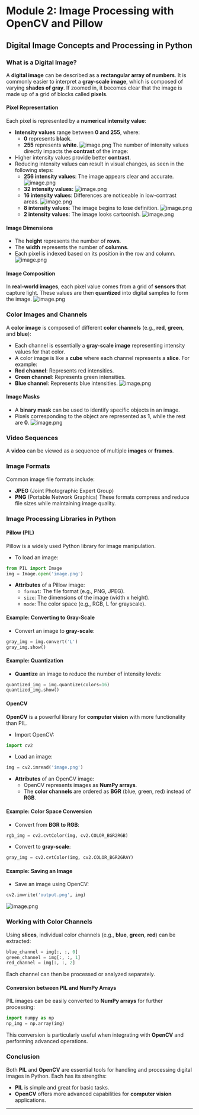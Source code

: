 

# Module 2: Image Processing with OpenCV and Pillow
## Digital Image Concepts and Processing in Python
### What is a Digital Image?
A **digital image** can be described as a **rectangular array of numbers**. It is commonly easier to interpret a **gray-scale image**, which is composed of varying **shades of gray**. If zoomed in, it becomes clear that the image is made up of a grid of blocks called **pixels**.
#### Pixel Representation
Each pixel is represented by a **numerical intensity value**:
- **Intensity values** range between **0 and 255**, where:
	- **0** represents **black**.
	- **255** represents **white**.
![image.png](https://prod-files-secure.s3.us-west-2.amazonaws.com/03e82b26-cccb-4906-bb56-adabcbdc0655/fa1bb4aa-313a-44c2-a7b3-7fa4a8432b08/image.png?X-Amz-Algorithm=AWS4-HMAC-SHA256&X-Amz-Content-Sha256=UNSIGNED-PAYLOAD&X-Amz-Credential=ASIAZI2LB466UPXFGK5F%2F20250201%2Fus-west-2%2Fs3%2Faws4_request&X-Amz-Date=20250201T151526Z&X-Amz-Expires=3600&X-Amz-Security-Token=IQoJb3JpZ2luX2VjEM7%2F%2F%2F%2F%2F%2F%2F%2F%2F%2FwEaCXVzLXdlc3QtMiJGMEQCIBbsz29Q%2FQwBaunUGeiGPZhJlnGkcRgDM3N8zjiSKuvvAiA%2B4N8z%2BdGKVtRQMNb8H1%2Fipt6pCXm4uI%2BuDg8Geg1QZyqIBAjX%2F%2F%2F%2F%2F%2F%2F%2F%2F%2F8BEAAaDDYzNzQyMzE4MzgwNSIMox%2FjdssXUKiRdHhHKtwD8oVY6%2BBej6dTEcZQE8213FV8BUjL1HBhobOwoX1tZYM4%2FCHx6a0%2FGCVCcM5CzbXAKNTqY61B2ytOlz%2FG27yH%2FiaaAk2Qa5c2ufVdhRdmHWS%2F%2F2XGU6tdWiihXrsrsTtU5Hbd4SfJUIp1wELwJxgYC80D3QSvPdmyRwvZBNlaVDe8Fp2W%2BBo22rvnWkqsOAjJE3xo5FMuTglogw36B5pmLnpIq2%2Fm6YGSHU7IlCzGDQlt9eewkcrT5xMg8LlH9rW5L%2Byi%2BD1dQmxi0iXWnre%2FH%2FZReMJVPfLUU3Qk%2Bwin%2B5fwXljZucVDExPl64k%2FDIV1gpqAG6D7rlSEz%2F5cWAkohj%2F0rOgdWYGUQjAM%2BWSt5UeesXw9VeZz2tI36%2BRfkZ%2BHFLQkMpGsuzGXNgLEepz%2BUiubLJvzeZAPC2jxpofWjTIZEjKdeuEV4yv%2BY39IDKPmKZPqZ151XpHWRkI8hF2NwldXUzwQX6XWnWJOKH6E442%2FZ66Xv1MN1jKafoCbRl2XSEIq5J9nRTcXgNgNzdCKd6JYiuqbHO8YwfmUxjMUSGoDLRO7U4QMKflJ6bhLWv7iKX%2BEETda80WH2N3tXDkfg32PZEu8O10XtCTm9FU8yB6AKoAKu6Moqe2dnm8w68f4vAY6pgFXlFz0tJT0u8ZvlxJ6jGvW68kZsRDJaLyYEqC0WB3EU8n4pbrZGAH4lm1T6q4Bf1tPUSGH08H1KKMIO%2BR9Sq2QFeH83Vlk3Xt0POwDC5s9LZbRgiBokfGUEpXuOVws3jGlzrpvNHxVkUZf1ClI7228HvlV2r6OxyRbflb%2B98cJRIvkpWzSLBVy2s6bBmlkMYzQmFhqY3LAitbwlX91bjpIp42LvUfg&X-Amz-Signature=0eca501e53fa0f5e5814ee43434cfe4f95bd900454586e7a82db29d4e1ede75c&X-Amz-SignedHeaders=host&x-id=GetObject)
The number of intensity values directly impacts the **contrast** of the image:
- Higher intensity values provide better **contrast**.
- Reducing intensity values can result in visual changes, as seen in the following steps:
	- **256 intensity values**: The image appears clear and accurate.
![image.png](https://prod-files-secure.s3.us-west-2.amazonaws.com/03e82b26-cccb-4906-bb56-adabcbdc0655/0de7dfb4-99dc-4b87-8932-5165b3c3b775/image.png?X-Amz-Algorithm=AWS4-HMAC-SHA256&X-Amz-Content-Sha256=UNSIGNED-PAYLOAD&X-Amz-Credential=ASIAZI2LB466247MFV5Z%2F20250201%2Fus-west-2%2Fs3%2Faws4_request&X-Amz-Date=20250201T151527Z&X-Amz-Expires=3600&X-Amz-Security-Token=IQoJb3JpZ2luX2VjEM7%2F%2F%2F%2F%2F%2F%2F%2F%2F%2FwEaCXVzLXdlc3QtMiJHMEUCIEy3tYIJy9ss3geYgG3pZZxXs3LsWgIOpePkLb3EmVD9AiEAzGD7QgkazFvVd7Ktf7KHTcUdKvOpMESCNirF0a6lSrAqiAQI1%2F%2F%2F%2F%2F%2F%2F%2F%2F%2F%2FARAAGgw2Mzc0MjMxODM4MDUiDBurwZ96fDMqI6y5TircA7nqwbj86u3jmoQ4LE9BCXogbMNVd7%2FewoUGulEN9L4X4QqkX96dhAkeBI3i9A2fz6ALMpgD4pE2XGEzu%2FAw%2BrhWdEIHl1GIzRTmwGRCOt0mhKLdSL2WUDUvq2afOmYXtwRJcYPBxzQT%2BGijWdmrq8C0AZRYmAZicuzSWJuGB%2FXuRQza%2FFUSdzV1ewXbqnaTS%2Filfq6pwf9489xKiGZIpd3QogkTUKcQnQNPZ4%2BIqWDSeXAu1tGn1hV7HukR86KPoFQCfacc1c7VFjXkZNoDefDtmHfGvo95QlL7T%2BYL0dMSdZFNzwZM9ATkX4Cj4kdEYn65mWZdeSA7Oh7VwFX1zj1bFys9geAz3a%2B3VQ036THR7dpQp6GrKgD1vG1O4vM%2BwMVUmOTvsiMLNzdgIWB4I%2BEBsCSr%2FQP1zj8vrAmUB4V11831vbVj4N3pP%2Ft2C%2FVlI2dpEhjqLzu0WMueBvfDNPdm%2Ba8dFhr2Cwy1eyoHfH%2FILrwrDskFv6DfLfau9twYot0qCr6ARh3WUld34WOI0etxep3UHWl9YSQ%2Bur9wILziXAuPRbHBz%2B6Qz2GGUWnB8mjXbleHVAe43Ib%2B11gdMS3XKDHmsCbhqN%2Faneg9xjlCvtYxjsJfvxib7D9HMIjE%2BLwGOqUBL16tPtAHghi%2BhAhGfi6lM6RCRWdKOrsJn9t6j7TmEIzX889k0nk3y6qHzXHmqGoNH7R%2BBzE3pf7c2M6dDGVAxczP61DFxqB8JjeI1uCXQjf%2BP0jUOuVIvdwNGE9MU0ARJ97OEMhKeh4ubTzqql91720BYsUIA4ualgy40mRN1dE8igOjNEC1G%2FXCM28%2BwZYLadjmZJHUZ7%2BZ%2FEJpXufZkfQ9g646&X-Amz-Signature=b235417c3fa91e2dc2889c171976363c2b4ab4eb7403f5ec60d71907d6061c9f&X-Amz-SignedHeaders=host&x-id=GetObject)
	- **32 intensity values:**
![image.png](https://prod-files-secure.s3.us-west-2.amazonaws.com/03e82b26-cccb-4906-bb56-adabcbdc0655/7eb81f08-b190-4c5a-ba2b-2a498a15b2c4/image.png?X-Amz-Algorithm=AWS4-HMAC-SHA256&X-Amz-Content-Sha256=UNSIGNED-PAYLOAD&X-Amz-Credential=ASIAZI2LB466247MFV5Z%2F20250201%2Fus-west-2%2Fs3%2Faws4_request&X-Amz-Date=20250201T151527Z&X-Amz-Expires=3600&X-Amz-Security-Token=IQoJb3JpZ2luX2VjEM7%2F%2F%2F%2F%2F%2F%2F%2F%2F%2FwEaCXVzLXdlc3QtMiJHMEUCIEy3tYIJy9ss3geYgG3pZZxXs3LsWgIOpePkLb3EmVD9AiEAzGD7QgkazFvVd7Ktf7KHTcUdKvOpMESCNirF0a6lSrAqiAQI1%2F%2F%2F%2F%2F%2F%2F%2F%2F%2F%2FARAAGgw2Mzc0MjMxODM4MDUiDBurwZ96fDMqI6y5TircA7nqwbj86u3jmoQ4LE9BCXogbMNVd7%2FewoUGulEN9L4X4QqkX96dhAkeBI3i9A2fz6ALMpgD4pE2XGEzu%2FAw%2BrhWdEIHl1GIzRTmwGRCOt0mhKLdSL2WUDUvq2afOmYXtwRJcYPBxzQT%2BGijWdmrq8C0AZRYmAZicuzSWJuGB%2FXuRQza%2FFUSdzV1ewXbqnaTS%2Filfq6pwf9489xKiGZIpd3QogkTUKcQnQNPZ4%2BIqWDSeXAu1tGn1hV7HukR86KPoFQCfacc1c7VFjXkZNoDefDtmHfGvo95QlL7T%2BYL0dMSdZFNzwZM9ATkX4Cj4kdEYn65mWZdeSA7Oh7VwFX1zj1bFys9geAz3a%2B3VQ036THR7dpQp6GrKgD1vG1O4vM%2BwMVUmOTvsiMLNzdgIWB4I%2BEBsCSr%2FQP1zj8vrAmUB4V11831vbVj4N3pP%2Ft2C%2FVlI2dpEhjqLzu0WMueBvfDNPdm%2Ba8dFhr2Cwy1eyoHfH%2FILrwrDskFv6DfLfau9twYot0qCr6ARh3WUld34WOI0etxep3UHWl9YSQ%2Bur9wILziXAuPRbHBz%2B6Qz2GGUWnB8mjXbleHVAe43Ib%2B11gdMS3XKDHmsCbhqN%2Faneg9xjlCvtYxjsJfvxib7D9HMIjE%2BLwGOqUBL16tPtAHghi%2BhAhGfi6lM6RCRWdKOrsJn9t6j7TmEIzX889k0nk3y6qHzXHmqGoNH7R%2BBzE3pf7c2M6dDGVAxczP61DFxqB8JjeI1uCXQjf%2BP0jUOuVIvdwNGE9MU0ARJ97OEMhKeh4ubTzqql91720BYsUIA4ualgy40mRN1dE8igOjNEC1G%2FXCM28%2BwZYLadjmZJHUZ7%2BZ%2FEJpXufZkfQ9g646&X-Amz-Signature=7a0b1f81244f6013f332269a6640c08233f07e6a19446dafdab7fa8061f28b61&X-Amz-SignedHeaders=host&x-id=GetObject)
	- **16 intensity values**: Differences are noticeable in low-contrast areas.
![image.png](https://prod-files-secure.s3.us-west-2.amazonaws.com/03e82b26-cccb-4906-bb56-adabcbdc0655/6bf56d44-9a14-4b7b-98c2-1f00b8630f0c/image.png?X-Amz-Algorithm=AWS4-HMAC-SHA256&X-Amz-Content-Sha256=UNSIGNED-PAYLOAD&X-Amz-Credential=ASIAZI2LB466247MFV5Z%2F20250201%2Fus-west-2%2Fs3%2Faws4_request&X-Amz-Date=20250201T151527Z&X-Amz-Expires=3600&X-Amz-Security-Token=IQoJb3JpZ2luX2VjEM7%2F%2F%2F%2F%2F%2F%2F%2F%2F%2FwEaCXVzLXdlc3QtMiJHMEUCIEy3tYIJy9ss3geYgG3pZZxXs3LsWgIOpePkLb3EmVD9AiEAzGD7QgkazFvVd7Ktf7KHTcUdKvOpMESCNirF0a6lSrAqiAQI1%2F%2F%2F%2F%2F%2F%2F%2F%2F%2F%2FARAAGgw2Mzc0MjMxODM4MDUiDBurwZ96fDMqI6y5TircA7nqwbj86u3jmoQ4LE9BCXogbMNVd7%2FewoUGulEN9L4X4QqkX96dhAkeBI3i9A2fz6ALMpgD4pE2XGEzu%2FAw%2BrhWdEIHl1GIzRTmwGRCOt0mhKLdSL2WUDUvq2afOmYXtwRJcYPBxzQT%2BGijWdmrq8C0AZRYmAZicuzSWJuGB%2FXuRQza%2FFUSdzV1ewXbqnaTS%2Filfq6pwf9489xKiGZIpd3QogkTUKcQnQNPZ4%2BIqWDSeXAu1tGn1hV7HukR86KPoFQCfacc1c7VFjXkZNoDefDtmHfGvo95QlL7T%2BYL0dMSdZFNzwZM9ATkX4Cj4kdEYn65mWZdeSA7Oh7VwFX1zj1bFys9geAz3a%2B3VQ036THR7dpQp6GrKgD1vG1O4vM%2BwMVUmOTvsiMLNzdgIWB4I%2BEBsCSr%2FQP1zj8vrAmUB4V11831vbVj4N3pP%2Ft2C%2FVlI2dpEhjqLzu0WMueBvfDNPdm%2Ba8dFhr2Cwy1eyoHfH%2FILrwrDskFv6DfLfau9twYot0qCr6ARh3WUld34WOI0etxep3UHWl9YSQ%2Bur9wILziXAuPRbHBz%2B6Qz2GGUWnB8mjXbleHVAe43Ib%2B11gdMS3XKDHmsCbhqN%2Faneg9xjlCvtYxjsJfvxib7D9HMIjE%2BLwGOqUBL16tPtAHghi%2BhAhGfi6lM6RCRWdKOrsJn9t6j7TmEIzX889k0nk3y6qHzXHmqGoNH7R%2BBzE3pf7c2M6dDGVAxczP61DFxqB8JjeI1uCXQjf%2BP0jUOuVIvdwNGE9MU0ARJ97OEMhKeh4ubTzqql91720BYsUIA4ualgy40mRN1dE8igOjNEC1G%2FXCM28%2BwZYLadjmZJHUZ7%2BZ%2FEJpXufZkfQ9g646&X-Amz-Signature=4c25e5e328079ef00dcc8a586da3f913e383e28e23ef9fa0c2988244bfe87b41&X-Amz-SignedHeaders=host&x-id=GetObject)
	- **8 intensity values**: The image begins to lose definition.
![image.png](https://prod-files-secure.s3.us-west-2.amazonaws.com/03e82b26-cccb-4906-bb56-adabcbdc0655/cca05878-ca1a-43e0-8bec-1d146756f9ae/image.png?X-Amz-Algorithm=AWS4-HMAC-SHA256&X-Amz-Content-Sha256=UNSIGNED-PAYLOAD&X-Amz-Credential=ASIAZI2LB466247MFV5Z%2F20250201%2Fus-west-2%2Fs3%2Faws4_request&X-Amz-Date=20250201T151527Z&X-Amz-Expires=3600&X-Amz-Security-Token=IQoJb3JpZ2luX2VjEM7%2F%2F%2F%2F%2F%2F%2F%2F%2F%2FwEaCXVzLXdlc3QtMiJHMEUCIEy3tYIJy9ss3geYgG3pZZxXs3LsWgIOpePkLb3EmVD9AiEAzGD7QgkazFvVd7Ktf7KHTcUdKvOpMESCNirF0a6lSrAqiAQI1%2F%2F%2F%2F%2F%2F%2F%2F%2F%2F%2FARAAGgw2Mzc0MjMxODM4MDUiDBurwZ96fDMqI6y5TircA7nqwbj86u3jmoQ4LE9BCXogbMNVd7%2FewoUGulEN9L4X4QqkX96dhAkeBI3i9A2fz6ALMpgD4pE2XGEzu%2FAw%2BrhWdEIHl1GIzRTmwGRCOt0mhKLdSL2WUDUvq2afOmYXtwRJcYPBxzQT%2BGijWdmrq8C0AZRYmAZicuzSWJuGB%2FXuRQza%2FFUSdzV1ewXbqnaTS%2Filfq6pwf9489xKiGZIpd3QogkTUKcQnQNPZ4%2BIqWDSeXAu1tGn1hV7HukR86KPoFQCfacc1c7VFjXkZNoDefDtmHfGvo95QlL7T%2BYL0dMSdZFNzwZM9ATkX4Cj4kdEYn65mWZdeSA7Oh7VwFX1zj1bFys9geAz3a%2B3VQ036THR7dpQp6GrKgD1vG1O4vM%2BwMVUmOTvsiMLNzdgIWB4I%2BEBsCSr%2FQP1zj8vrAmUB4V11831vbVj4N3pP%2Ft2C%2FVlI2dpEhjqLzu0WMueBvfDNPdm%2Ba8dFhr2Cwy1eyoHfH%2FILrwrDskFv6DfLfau9twYot0qCr6ARh3WUld34WOI0etxep3UHWl9YSQ%2Bur9wILziXAuPRbHBz%2B6Qz2GGUWnB8mjXbleHVAe43Ib%2B11gdMS3XKDHmsCbhqN%2Faneg9xjlCvtYxjsJfvxib7D9HMIjE%2BLwGOqUBL16tPtAHghi%2BhAhGfi6lM6RCRWdKOrsJn9t6j7TmEIzX889k0nk3y6qHzXHmqGoNH7R%2BBzE3pf7c2M6dDGVAxczP61DFxqB8JjeI1uCXQjf%2BP0jUOuVIvdwNGE9MU0ARJ97OEMhKeh4ubTzqql91720BYsUIA4ualgy40mRN1dE8igOjNEC1G%2FXCM28%2BwZYLadjmZJHUZ7%2BZ%2FEJpXufZkfQ9g646&X-Amz-Signature=77f77ece80f7cb430a208de6ba273be7fb50ca8c00a99b76f22bcc1a8445a7eb&X-Amz-SignedHeaders=host&x-id=GetObject)
	- **2 intensity values**: The image looks cartoonish.
![image.png](https://prod-files-secure.s3.us-west-2.amazonaws.com/03e82b26-cccb-4906-bb56-adabcbdc0655/12da64d7-6b97-44e0-bc2c-52b9c47ce212/image.png?X-Amz-Algorithm=AWS4-HMAC-SHA256&X-Amz-Content-Sha256=UNSIGNED-PAYLOAD&X-Amz-Credential=ASIAZI2LB466247MFV5Z%2F20250201%2Fus-west-2%2Fs3%2Faws4_request&X-Amz-Date=20250201T151527Z&X-Amz-Expires=3600&X-Amz-Security-Token=IQoJb3JpZ2luX2VjEM7%2F%2F%2F%2F%2F%2F%2F%2F%2F%2FwEaCXVzLXdlc3QtMiJHMEUCIEy3tYIJy9ss3geYgG3pZZxXs3LsWgIOpePkLb3EmVD9AiEAzGD7QgkazFvVd7Ktf7KHTcUdKvOpMESCNirF0a6lSrAqiAQI1%2F%2F%2F%2F%2F%2F%2F%2F%2F%2F%2FARAAGgw2Mzc0MjMxODM4MDUiDBurwZ96fDMqI6y5TircA7nqwbj86u3jmoQ4LE9BCXogbMNVd7%2FewoUGulEN9L4X4QqkX96dhAkeBI3i9A2fz6ALMpgD4pE2XGEzu%2FAw%2BrhWdEIHl1GIzRTmwGRCOt0mhKLdSL2WUDUvq2afOmYXtwRJcYPBxzQT%2BGijWdmrq8C0AZRYmAZicuzSWJuGB%2FXuRQza%2FFUSdzV1ewXbqnaTS%2Filfq6pwf9489xKiGZIpd3QogkTUKcQnQNPZ4%2BIqWDSeXAu1tGn1hV7HukR86KPoFQCfacc1c7VFjXkZNoDefDtmHfGvo95QlL7T%2BYL0dMSdZFNzwZM9ATkX4Cj4kdEYn65mWZdeSA7Oh7VwFX1zj1bFys9geAz3a%2B3VQ036THR7dpQp6GrKgD1vG1O4vM%2BwMVUmOTvsiMLNzdgIWB4I%2BEBsCSr%2FQP1zj8vrAmUB4V11831vbVj4N3pP%2Ft2C%2FVlI2dpEhjqLzu0WMueBvfDNPdm%2Ba8dFhr2Cwy1eyoHfH%2FILrwrDskFv6DfLfau9twYot0qCr6ARh3WUld34WOI0etxep3UHWl9YSQ%2Bur9wILziXAuPRbHBz%2B6Qz2GGUWnB8mjXbleHVAe43Ib%2B11gdMS3XKDHmsCbhqN%2Faneg9xjlCvtYxjsJfvxib7D9HMIjE%2BLwGOqUBL16tPtAHghi%2BhAhGfi6lM6RCRWdKOrsJn9t6j7TmEIzX889k0nk3y6qHzXHmqGoNH7R%2BBzE3pf7c2M6dDGVAxczP61DFxqB8JjeI1uCXQjf%2BP0jUOuVIvdwNGE9MU0ARJ97OEMhKeh4ubTzqql91720BYsUIA4ualgy40mRN1dE8igOjNEC1G%2FXCM28%2BwZYLadjmZJHUZ7%2BZ%2FEJpXufZkfQ9g646&X-Amz-Signature=e47854dac3854d47115ce5657ab0b3e42663f7653653594579bb0df35d782b82&X-Amz-SignedHeaders=host&x-id=GetObject)
#### Image Dimensions
- The **height** represents the number of **rows**.
- The **width** represents the number of **columns**.
- Each pixel is indexed based on its position in the row and column.
![image.png](https://prod-files-secure.s3.us-west-2.amazonaws.com/03e82b26-cccb-4906-bb56-adabcbdc0655/ff056335-e79e-4491-b508-30cd45b6c194/image.png?X-Amz-Algorithm=AWS4-HMAC-SHA256&X-Amz-Content-Sha256=UNSIGNED-PAYLOAD&X-Amz-Credential=ASIAZI2LB466UPXFGK5F%2F20250201%2Fus-west-2%2Fs3%2Faws4_request&X-Amz-Date=20250201T151526Z&X-Amz-Expires=3600&X-Amz-Security-Token=IQoJb3JpZ2luX2VjEM7%2F%2F%2F%2F%2F%2F%2F%2F%2F%2FwEaCXVzLXdlc3QtMiJGMEQCIBbsz29Q%2FQwBaunUGeiGPZhJlnGkcRgDM3N8zjiSKuvvAiA%2B4N8z%2BdGKVtRQMNb8H1%2Fipt6pCXm4uI%2BuDg8Geg1QZyqIBAjX%2F%2F%2F%2F%2F%2F%2F%2F%2F%2F8BEAAaDDYzNzQyMzE4MzgwNSIMox%2FjdssXUKiRdHhHKtwD8oVY6%2BBej6dTEcZQE8213FV8BUjL1HBhobOwoX1tZYM4%2FCHx6a0%2FGCVCcM5CzbXAKNTqY61B2ytOlz%2FG27yH%2FiaaAk2Qa5c2ufVdhRdmHWS%2F%2F2XGU6tdWiihXrsrsTtU5Hbd4SfJUIp1wELwJxgYC80D3QSvPdmyRwvZBNlaVDe8Fp2W%2BBo22rvnWkqsOAjJE3xo5FMuTglogw36B5pmLnpIq2%2Fm6YGSHU7IlCzGDQlt9eewkcrT5xMg8LlH9rW5L%2Byi%2BD1dQmxi0iXWnre%2FH%2FZReMJVPfLUU3Qk%2Bwin%2B5fwXljZucVDExPl64k%2FDIV1gpqAG6D7rlSEz%2F5cWAkohj%2F0rOgdWYGUQjAM%2BWSt5UeesXw9VeZz2tI36%2BRfkZ%2BHFLQkMpGsuzGXNgLEepz%2BUiubLJvzeZAPC2jxpofWjTIZEjKdeuEV4yv%2BY39IDKPmKZPqZ151XpHWRkI8hF2NwldXUzwQX6XWnWJOKH6E442%2FZ66Xv1MN1jKafoCbRl2XSEIq5J9nRTcXgNgNzdCKd6JYiuqbHO8YwfmUxjMUSGoDLRO7U4QMKflJ6bhLWv7iKX%2BEETda80WH2N3tXDkfg32PZEu8O10XtCTm9FU8yB6AKoAKu6Moqe2dnm8w68f4vAY6pgFXlFz0tJT0u8ZvlxJ6jGvW68kZsRDJaLyYEqC0WB3EU8n4pbrZGAH4lm1T6q4Bf1tPUSGH08H1KKMIO%2BR9Sq2QFeH83Vlk3Xt0POwDC5s9LZbRgiBokfGUEpXuOVws3jGlzrpvNHxVkUZf1ClI7228HvlV2r6OxyRbflb%2B98cJRIvkpWzSLBVy2s6bBmlkMYzQmFhqY3LAitbwlX91bjpIp42LvUfg&X-Amz-Signature=2bed633353beeee1a08049b83638983fb2122e80592b1ed697de4fcfe31b629d&X-Amz-SignedHeaders=host&x-id=GetObject)
#### Image Composition
In **real-world images**, each pixel value comes from a grid of **sensors** that capture light. These values are then **quantized** into digital samples to form the image.
![image.png](https://prod-files-secure.s3.us-west-2.amazonaws.com/03e82b26-cccb-4906-bb56-adabcbdc0655/0c721ea0-409b-4d32-b630-a00d6f170d18/image.png?X-Amz-Algorithm=AWS4-HMAC-SHA256&X-Amz-Content-Sha256=UNSIGNED-PAYLOAD&X-Amz-Credential=ASIAZI2LB466UPXFGK5F%2F20250201%2Fus-west-2%2Fs3%2Faws4_request&X-Amz-Date=20250201T151526Z&X-Amz-Expires=3600&X-Amz-Security-Token=IQoJb3JpZ2luX2VjEM7%2F%2F%2F%2F%2F%2F%2F%2F%2F%2FwEaCXVzLXdlc3QtMiJGMEQCIBbsz29Q%2FQwBaunUGeiGPZhJlnGkcRgDM3N8zjiSKuvvAiA%2B4N8z%2BdGKVtRQMNb8H1%2Fipt6pCXm4uI%2BuDg8Geg1QZyqIBAjX%2F%2F%2F%2F%2F%2F%2F%2F%2F%2F8BEAAaDDYzNzQyMzE4MzgwNSIMox%2FjdssXUKiRdHhHKtwD8oVY6%2BBej6dTEcZQE8213FV8BUjL1HBhobOwoX1tZYM4%2FCHx6a0%2FGCVCcM5CzbXAKNTqY61B2ytOlz%2FG27yH%2FiaaAk2Qa5c2ufVdhRdmHWS%2F%2F2XGU6tdWiihXrsrsTtU5Hbd4SfJUIp1wELwJxgYC80D3QSvPdmyRwvZBNlaVDe8Fp2W%2BBo22rvnWkqsOAjJE3xo5FMuTglogw36B5pmLnpIq2%2Fm6YGSHU7IlCzGDQlt9eewkcrT5xMg8LlH9rW5L%2Byi%2BD1dQmxi0iXWnre%2FH%2FZReMJVPfLUU3Qk%2Bwin%2B5fwXljZucVDExPl64k%2FDIV1gpqAG6D7rlSEz%2F5cWAkohj%2F0rOgdWYGUQjAM%2BWSt5UeesXw9VeZz2tI36%2BRfkZ%2BHFLQkMpGsuzGXNgLEepz%2BUiubLJvzeZAPC2jxpofWjTIZEjKdeuEV4yv%2BY39IDKPmKZPqZ151XpHWRkI8hF2NwldXUzwQX6XWnWJOKH6E442%2FZ66Xv1MN1jKafoCbRl2XSEIq5J9nRTcXgNgNzdCKd6JYiuqbHO8YwfmUxjMUSGoDLRO7U4QMKflJ6bhLWv7iKX%2BEETda80WH2N3tXDkfg32PZEu8O10XtCTm9FU8yB6AKoAKu6Moqe2dnm8w68f4vAY6pgFXlFz0tJT0u8ZvlxJ6jGvW68kZsRDJaLyYEqC0WB3EU8n4pbrZGAH4lm1T6q4Bf1tPUSGH08H1KKMIO%2BR9Sq2QFeH83Vlk3Xt0POwDC5s9LZbRgiBokfGUEpXuOVws3jGlzrpvNHxVkUZf1ClI7228HvlV2r6OxyRbflb%2B98cJRIvkpWzSLBVy2s6bBmlkMYzQmFhqY3LAitbwlX91bjpIp42LvUfg&X-Amz-Signature=8b47288c009b56dc7c2d582bcfa1a1e45dc1a1dadbca5788a9a7a200fdc205d5&X-Amz-SignedHeaders=host&x-id=GetObject)
### Color Images and Channels
A **color image** is composed of different **color channels** (e.g., **red**, **green**, and **blue**):
- Each channel is essentially a **gray-scale image** representing intensity values for that color.
- A color image is like a **cube** where each channel represents a **slice**.
For example:
- **Red channel**: Represents red intensities.
- **Green channel**: Represents green intensities.
- **Blue channel**: Represents blue intensities.
![image.png](https://prod-files-secure.s3.us-west-2.amazonaws.com/03e82b26-cccb-4906-bb56-adabcbdc0655/c0cc17c9-842f-413f-82e8-f3f44278cf74/image.png?X-Amz-Algorithm=AWS4-HMAC-SHA256&X-Amz-Content-Sha256=UNSIGNED-PAYLOAD&X-Amz-Credential=ASIAZI2LB466UPXFGK5F%2F20250201%2Fus-west-2%2Fs3%2Faws4_request&X-Amz-Date=20250201T151526Z&X-Amz-Expires=3600&X-Amz-Security-Token=IQoJb3JpZ2luX2VjEM7%2F%2F%2F%2F%2F%2F%2F%2F%2F%2FwEaCXVzLXdlc3QtMiJGMEQCIBbsz29Q%2FQwBaunUGeiGPZhJlnGkcRgDM3N8zjiSKuvvAiA%2B4N8z%2BdGKVtRQMNb8H1%2Fipt6pCXm4uI%2BuDg8Geg1QZyqIBAjX%2F%2F%2F%2F%2F%2F%2F%2F%2F%2F8BEAAaDDYzNzQyMzE4MzgwNSIMox%2FjdssXUKiRdHhHKtwD8oVY6%2BBej6dTEcZQE8213FV8BUjL1HBhobOwoX1tZYM4%2FCHx6a0%2FGCVCcM5CzbXAKNTqY61B2ytOlz%2FG27yH%2FiaaAk2Qa5c2ufVdhRdmHWS%2F%2F2XGU6tdWiihXrsrsTtU5Hbd4SfJUIp1wELwJxgYC80D3QSvPdmyRwvZBNlaVDe8Fp2W%2BBo22rvnWkqsOAjJE3xo5FMuTglogw36B5pmLnpIq2%2Fm6YGSHU7IlCzGDQlt9eewkcrT5xMg8LlH9rW5L%2Byi%2BD1dQmxi0iXWnre%2FH%2FZReMJVPfLUU3Qk%2Bwin%2B5fwXljZucVDExPl64k%2FDIV1gpqAG6D7rlSEz%2F5cWAkohj%2F0rOgdWYGUQjAM%2BWSt5UeesXw9VeZz2tI36%2BRfkZ%2BHFLQkMpGsuzGXNgLEepz%2BUiubLJvzeZAPC2jxpofWjTIZEjKdeuEV4yv%2BY39IDKPmKZPqZ151XpHWRkI8hF2NwldXUzwQX6XWnWJOKH6E442%2FZ66Xv1MN1jKafoCbRl2XSEIq5J9nRTcXgNgNzdCKd6JYiuqbHO8YwfmUxjMUSGoDLRO7U4QMKflJ6bhLWv7iKX%2BEETda80WH2N3tXDkfg32PZEu8O10XtCTm9FU8yB6AKoAKu6Moqe2dnm8w68f4vAY6pgFXlFz0tJT0u8ZvlxJ6jGvW68kZsRDJaLyYEqC0WB3EU8n4pbrZGAH4lm1T6q4Bf1tPUSGH08H1KKMIO%2BR9Sq2QFeH83Vlk3Xt0POwDC5s9LZbRgiBokfGUEpXuOVws3jGlzrpvNHxVkUZf1ClI7228HvlV2r6OxyRbflb%2B98cJRIvkpWzSLBVy2s6bBmlkMYzQmFhqY3LAitbwlX91bjpIp42LvUfg&X-Amz-Signature=c7550dee281a9d8a6e4a24f25687563f6b7c463c7971f158a768acee17953406&X-Amz-SignedHeaders=host&x-id=GetObject)
#### Image Masks
- A **binary mask** can be used to identify specific objects in an image.
- Pixels corresponding to the object are represented as **1**, while the rest are **0**.
![image.png](https://prod-files-secure.s3.us-west-2.amazonaws.com/03e82b26-cccb-4906-bb56-adabcbdc0655/667eab4d-d19d-4618-81d0-663b6beb002c/image.png?X-Amz-Algorithm=AWS4-HMAC-SHA256&X-Amz-Content-Sha256=UNSIGNED-PAYLOAD&X-Amz-Credential=ASIAZI2LB466UPXFGK5F%2F20250201%2Fus-west-2%2Fs3%2Faws4_request&X-Amz-Date=20250201T151526Z&X-Amz-Expires=3600&X-Amz-Security-Token=IQoJb3JpZ2luX2VjEM7%2F%2F%2F%2F%2F%2F%2F%2F%2F%2FwEaCXVzLXdlc3QtMiJGMEQCIBbsz29Q%2FQwBaunUGeiGPZhJlnGkcRgDM3N8zjiSKuvvAiA%2B4N8z%2BdGKVtRQMNb8H1%2Fipt6pCXm4uI%2BuDg8Geg1QZyqIBAjX%2F%2F%2F%2F%2F%2F%2F%2F%2F%2F8BEAAaDDYzNzQyMzE4MzgwNSIMox%2FjdssXUKiRdHhHKtwD8oVY6%2BBej6dTEcZQE8213FV8BUjL1HBhobOwoX1tZYM4%2FCHx6a0%2FGCVCcM5CzbXAKNTqY61B2ytOlz%2FG27yH%2FiaaAk2Qa5c2ufVdhRdmHWS%2F%2F2XGU6tdWiihXrsrsTtU5Hbd4SfJUIp1wELwJxgYC80D3QSvPdmyRwvZBNlaVDe8Fp2W%2BBo22rvnWkqsOAjJE3xo5FMuTglogw36B5pmLnpIq2%2Fm6YGSHU7IlCzGDQlt9eewkcrT5xMg8LlH9rW5L%2Byi%2BD1dQmxi0iXWnre%2FH%2FZReMJVPfLUU3Qk%2Bwin%2B5fwXljZucVDExPl64k%2FDIV1gpqAG6D7rlSEz%2F5cWAkohj%2F0rOgdWYGUQjAM%2BWSt5UeesXw9VeZz2tI36%2BRfkZ%2BHFLQkMpGsuzGXNgLEepz%2BUiubLJvzeZAPC2jxpofWjTIZEjKdeuEV4yv%2BY39IDKPmKZPqZ151XpHWRkI8hF2NwldXUzwQX6XWnWJOKH6E442%2FZ66Xv1MN1jKafoCbRl2XSEIq5J9nRTcXgNgNzdCKd6JYiuqbHO8YwfmUxjMUSGoDLRO7U4QMKflJ6bhLWv7iKX%2BEETda80WH2N3tXDkfg32PZEu8O10XtCTm9FU8yB6AKoAKu6Moqe2dnm8w68f4vAY6pgFXlFz0tJT0u8ZvlxJ6jGvW68kZsRDJaLyYEqC0WB3EU8n4pbrZGAH4lm1T6q4Bf1tPUSGH08H1KKMIO%2BR9Sq2QFeH83Vlk3Xt0POwDC5s9LZbRgiBokfGUEpXuOVws3jGlzrpvNHxVkUZf1ClI7228HvlV2r6OxyRbflb%2B98cJRIvkpWzSLBVy2s6bBmlkMYzQmFhqY3LAitbwlX91bjpIp42LvUfg&X-Amz-Signature=28f93abf81b4f8ab79c3b80dadca37544d32d5b3dbca8f233f0cb591413dd59a&X-Amz-SignedHeaders=host&x-id=GetObject)
### Video Sequences
A **video** can be viewed as a sequence of multiple **images** or **frames**.
### Image Formats
Common image file formats include:
- **JPEG** (Joint Photographic Expert Group)
- **PNG** (Portable Network Graphics)
These formats compress and reduce file sizes while maintaining image quality.
### Image Processing Libraries in Python
#### Pillow (PIL)
Pillow is a widely used Python library for image manipulation.
- To load an image:
```python
from PIL import Image
img = Image.open('image.png')
```
- **Attributes** of a Pillow image:
	- `format`: The file format (e.g., PNG, JPEG).
	- `size`: The dimensions of the image (width x height).
	- `mode`: The color space (e.g., RGB, L for grayscale).
#### Example: Converting to Gray-Scale
- Convert an image to **gray-scale**:
```python
gray_img = img.convert('L')
gray_img.show()
```
#### Example: Quantization
- **Quantize** an image to reduce the number of intensity levels:
```python
quantized_img = img.quantize(colors=16)
quantized_img.show()
```
#### OpenCV
**OpenCV** is a powerful library for **computer vision** with more functionality than PIL.
- Import OpenCV:
```python
import cv2
```
- Load an image:
```python
img = cv2.imread('image.png')
```
- **Attributes** of an OpenCV image:
	- OpenCV represents images as **NumPy arrays**.
	- The **color channels** are ordered as **BGR** (blue, green, red) instead of **RGB**.
#### Example: Color Space Conversion
- Convert from **BGR to RGB**:
```python
rgb_img = cv2.cvtColor(img, cv2.COLOR_BGR2RGB)
```
- Convert to **gray-scale**:
```python
gray_img = cv2.cvtColor(img, cv2.COLOR_BGR2GRAY)
```
#### Example: Saving an Image
- Save an image using OpenCV:
```python
cv2.imwrite('output.png', img)
```
![image.png](https://prod-files-secure.s3.us-west-2.amazonaws.com/03e82b26-cccb-4906-bb56-adabcbdc0655/25fcc977-54ea-484c-997e-9b6bd016f347/image.png?X-Amz-Algorithm=AWS4-HMAC-SHA256&X-Amz-Content-Sha256=UNSIGNED-PAYLOAD&X-Amz-Credential=ASIAZI2LB466UPXFGK5F%2F20250201%2Fus-west-2%2Fs3%2Faws4_request&X-Amz-Date=20250201T151526Z&X-Amz-Expires=3600&X-Amz-Security-Token=IQoJb3JpZ2luX2VjEM7%2F%2F%2F%2F%2F%2F%2F%2F%2F%2FwEaCXVzLXdlc3QtMiJGMEQCIBbsz29Q%2FQwBaunUGeiGPZhJlnGkcRgDM3N8zjiSKuvvAiA%2B4N8z%2BdGKVtRQMNb8H1%2Fipt6pCXm4uI%2BuDg8Geg1QZyqIBAjX%2F%2F%2F%2F%2F%2F%2F%2F%2F%2F8BEAAaDDYzNzQyMzE4MzgwNSIMox%2FjdssXUKiRdHhHKtwD8oVY6%2BBej6dTEcZQE8213FV8BUjL1HBhobOwoX1tZYM4%2FCHx6a0%2FGCVCcM5CzbXAKNTqY61B2ytOlz%2FG27yH%2FiaaAk2Qa5c2ufVdhRdmHWS%2F%2F2XGU6tdWiihXrsrsTtU5Hbd4SfJUIp1wELwJxgYC80D3QSvPdmyRwvZBNlaVDe8Fp2W%2BBo22rvnWkqsOAjJE3xo5FMuTglogw36B5pmLnpIq2%2Fm6YGSHU7IlCzGDQlt9eewkcrT5xMg8LlH9rW5L%2Byi%2BD1dQmxi0iXWnre%2FH%2FZReMJVPfLUU3Qk%2Bwin%2B5fwXljZucVDExPl64k%2FDIV1gpqAG6D7rlSEz%2F5cWAkohj%2F0rOgdWYGUQjAM%2BWSt5UeesXw9VeZz2tI36%2BRfkZ%2BHFLQkMpGsuzGXNgLEepz%2BUiubLJvzeZAPC2jxpofWjTIZEjKdeuEV4yv%2BY39IDKPmKZPqZ151XpHWRkI8hF2NwldXUzwQX6XWnWJOKH6E442%2FZ66Xv1MN1jKafoCbRl2XSEIq5J9nRTcXgNgNzdCKd6JYiuqbHO8YwfmUxjMUSGoDLRO7U4QMKflJ6bhLWv7iKX%2BEETda80WH2N3tXDkfg32PZEu8O10XtCTm9FU8yB6AKoAKu6Moqe2dnm8w68f4vAY6pgFXlFz0tJT0u8ZvlxJ6jGvW68kZsRDJaLyYEqC0WB3EU8n4pbrZGAH4lm1T6q4Bf1tPUSGH08H1KKMIO%2BR9Sq2QFeH83Vlk3Xt0POwDC5s9LZbRgiBokfGUEpXuOVws3jGlzrpvNHxVkUZf1ClI7228HvlV2r6OxyRbflb%2B98cJRIvkpWzSLBVy2s6bBmlkMYzQmFhqY3LAitbwlX91bjpIp42LvUfg&X-Amz-Signature=b97223bf40e642df70399999d3c3607f2c293bad4ecfc5d22046ff5bffc73b1a&X-Amz-SignedHeaders=host&x-id=GetObject)
### Working with Color Channels
Using **slices**, individual color channels (e.g., **blue**, **green**, **red**) can be extracted:
```python
blue_channel = img[:, :, 0]
green_channel = img[:, :, 1]
red_channel = img[:, :, 2]
```
Each channel can then be processed or analyzed separately.
#### Conversion between PIL and NumPy Arrays
PIL images can be easily converted to **NumPy arrays** for further processing:
```python
import numpy as np
np_img = np.array(img)
```
This conversion is particularly useful when integrating with **OpenCV** and performing advanced operations.
### Conclusion
Both **PIL** and **OpenCV** are essential tools for handling and processing digital images in Python. Each has its strengths:
- **PIL** is simple and great for basic tasks.
- **OpenCV** offers more advanced capabilities for **computer vision** applications.
___


